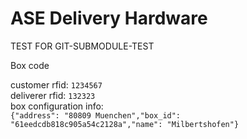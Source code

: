 # ASE Delivery Hardware

TEST FOR GIT-SUBMODULE-TEST

Box code

customer rfid: ```1234567```   
deliverer rfid: ```132323```  
box configuration info:  
```{"address": "80809 Muenchen","box_id": "61eedcdb818c905a54c2128a","name": "Milbertshofen"}```
